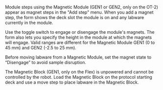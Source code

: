 Module steps using the Magnetic Module (GEN1 or GEN2, only on the OT-2) appear as magnet steps in the "Add step" menu. When you add a magnet step, the form shows the deck slot the module is on and any labware currently in the module. 

Use the toggle switch to engage or disengage the module's magnets. The form also lets you specify the height in the module at
which the magnets will engage. Valid ranges are different for the
Magnetic Module GEN1 (0 to 45 mm) and GEN2 (-2.5 to 25 mm).

Before moving labware from a Magnetic Module, set the magnet
state to “Disengage” to avoid sample disruption. 

The Magnetic Block (GEN1, only on the Flex) is unpowered and
cannot be controlled by the robot. Load the Magnetic Block on the
protocol starting deck and use a move step to place labware in the
Magnetic Block. 